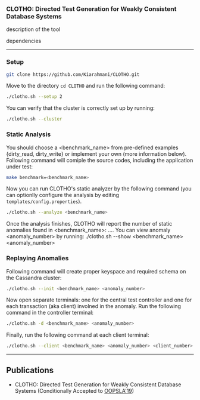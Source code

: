 ### CLOTHO:  Directed Test Generation for Weakly Consistent Database Systems
description of the tool

dependencies

---
### Setup
``` sh
git clone https://github.com/Kiarahmani/CLOTHO.git
```
Move to the directory `cd CLOTHO` and run the following command:
``` sh
./clotho.sh --setup 2
```
You can verify that the cluster is correctly set up by running: 
```sh 
./clotho.sh --cluster
```


### Static Analysis 
You should choose a <benchmark_name> from pre-defined examples {dirty_read, dirty_write} or implement your own (more information below).
Following command will comiple the source codes, including the application under test:
``` sh
make benchmark=<benchmark_name>
```
Now you can run CLOTHO's static analyzer by the following command (you can optionlly configure the analysis by editing `templates/config.properties`).
``` sh
./clotho.sh --analyze <benchmark_name>
```
Once the analysis finishes, CLOTHO will report the number of static anomalies found in <benchmark_name>:
....
You can view anomaly <anomaly_number> by running: 
./clotho.sh --show <benchmark_name> <anomaly_number>

### Replaying Anomalies
Following command will create proper keyspace and required schema on the Cassandra cluster:
```sh
./clotho.sh --init <benchmark_name> <anomaly_number>
```
Now open separate terminals: one for the central test controller and one for each transaction (aka client) involned in the anomaly.
Run  the following command in the controller terminal:
```sh
./clotho.sh -d <benchmark_name> <anomaly_number>
```
Finally, run the following command at each client terminal:
```sh
./clotho.sh --client <benchmark_name> <anomaly_number> <client_number>
```
---
## Publications
- CLOTHO: Directed Test Generation for Weakly Consistent Database Systems (Conditionally Accepted to [OOPSLA'19](https://conf.researchr.org/track/splash-2019/splash-2019-oopsla#event-overview))


